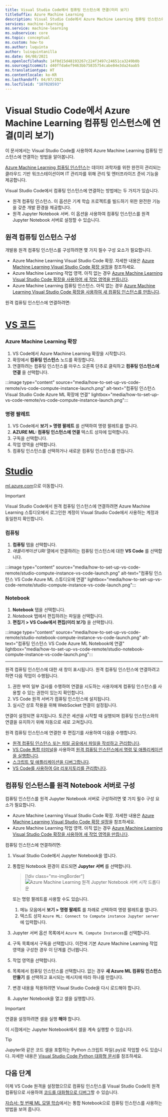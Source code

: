 ```yaml
---
title: Visual Studio Code에서 컴퓨팅 인스턴스에 연결(미리 보기)
titleSuffix: Azure Machine Learning
description: Visual Studio Code에서 Azure Machine Learning 컴퓨팅 인스턴스에 연결하여 대화형 Jupyter Notebook 및 원격 개발 워크로드를 실행하는 방법에 대해 알아봅니다.
services: machine-learning
ms.service: machine-learning
ms.subservice: core
ms.topic: conceptual
ms.custom: how-to
ms.author: luquinta
author: luisquintanilla
ms.date: 04/08/2021
ms.openlocfilehash: 14f0d15d48193267c224f3497c24651ca3249b0b
ms.sourcegitcommit: d40ffda6ef9463bb75835754cabe84e3da24aab5
ms.translationtype: HT
ms.contentlocale: ko-KR
ms.lasthandoff: 04/07/2021
ms.locfileid: "107028593"
---
```

# <a name="connect-to-an-azure-machine-learning-compute-instance-in-visual-studio-code-preview"></a>Visual Studio Code에서 Azure Machine Learning 컴퓨팅 인스턴스에 연결(미리 보기)

이 문서에서는 Visual Studio Code를 사용하여 Azure Machine Learning 컴퓨팅 인스턴스에 연결하는 방법을 알아봅니다.

[Azure Machine Learning 컴퓨팅 인스턴스](concept-compute-instance.md)는 데이터 과학자를 위한 완전히 관리되는 클라우드 기반 워크스테이션이며 IT 관리자를 위해 관리 및 엔터프라이즈 준비 기능을 제공합니다.

Visual Studio Code에서 컴퓨팅 인스턴스에 연결하는 방법에는 두 가지가 있습니다.

* 원격 컴퓨팅 인스턴스. 이 옵션은 기계 학습 프로젝트를 빌드하기 위한 완전한 기능을 갖춘 개발 환경을 제공합니다.
* 원격 Jupyter Notebook 서버. 이 옵션을 사용하여 컴퓨팅 인스턴스를 원격 Jupyter Notebook 서버로 설정할 수 있습니다.

## <a name="configure-a-remote-compute-instance"></a>원격 컴퓨팅 인스턴스 구성

개발용 원격 컴퓨팅 인스턴스를 구성하려면 몇 가지 필수 구성 요소가 필요합니다.

* Azure Machine Learning Visual Studio Code 확장. 자세한 내용은 [Azure Machine Learning Visual Studio Code 확장 설정](tutorial-setup-vscode-extension.md)을 참조하세요.
* Azure Machine Learning 작업 영역. 아직 없는 경우 [Azure Machine Learning Visual Studio Code 확장을 사용하여 새 작업 영역을 만듭니다](how-to-manage-resources-vscode.md#create-a-workspace).
* Azure Machine Learning 컴퓨팅 인스턴스. 아직 없는 경우 [Azure Machine Learning Visual Studio Code 확장을 사용하여 새 컴퓨팅 인스턴스를 만듭니다](how-to-manage-resources-vscode.md#create-compute-instance).

원격 컴퓨팅 인스턴스에 연결하려면:

# <a name="vs-code"></a>[VS 코드](#tab/extension)

### <a name="azure-machine-learning-extension"></a>Azure Machine Learning 확장

1. VS Code에서 Azure Machine Learning 확장을 시작합니다.
1. 확장에서 **컴퓨팅 인스턴스** 노드를 확장합니다.
1. 연결하려는 컴퓨팅 인스턴스를 마우스 오른쪽 단추로 클릭하고 **컴퓨팅 인스턴스에 연결** 을 선택합니다.

:::image type="content" source="media/how-to-set-up-vs-code-remote/vs-code-compute-instance-launch.png" alt-text="컴퓨팅 인스턴스 Visual Studio Code Azure ML 확장에 연결" lightbox="media/how-to-set-up-vs-code-remote/vs-code-compute-instance-launch.png":::

### <a name="command-palette"></a>명령 팔레트

1. VS Code에서 **보기 > 명령 팔레트** 를 선택하여 명령 팔레트를 엽니다.
1. **AZURE ML: 컴퓨팅 인스턴스에 연결** 텍스트 상자에 입력합니다.
1. 구독을 선택합니다.
1. 작업 영역을 선택합니다.
1. 컴퓨팅 인스턴스를 선택하거나 새로운 컴퓨팅 인스턴스를 만듭니다.

# <a name="studio"></a>[Studio](#tab/studio)

[ml.azure.com](https://ml.azure.com)으로 이동합니다.

> [!IMPORTANT]
> Visual Studio Code에서 원격 컴퓨팅 인스턴스에 연결하려면 Azure Machine Learning 스튜디오에서 로그인한 계정이 Visual Studio Code에서 사용하는 계정과 동일한지 확인합니다.

### <a name="compute"></a>컴퓨팅

1. **컴퓨팅** 탭을 선택합니다.
1. *애플리케이션 URI* 열에서 연결하려는 컴퓨팅 인스턴스에 대한 **VS Code** 를 선택합니다.

:::image type="content" source="media/how-to-set-up-vs-code-remote/studio-compute-instance-vs-code-launch.png" alt-text="컴퓨팅 인스턴스 VS Code Azure ML 스튜디오에 연결" lightbox="media/how-to-set-up-vs-code-remote/studio-compute-instance-vs-code-launch.png":::

### <a name="notebook"></a>Notebook

1. **Notebook** 탭을 선택합니다.
1. *Notebook* 탭에서 편집하려는 파일을 선택합니다.
1. **편집기 > VS Code에서 편집(미리 보기)** 을 선택합니다.

:::image type="content" source="media/how-to-set-up-vs-code-remote/studio-notebook-compute-instance-vs-code-launch.png" alt-text="컴퓨팅 인스턴스 VS Code Azure ML Notebook에 연결" lightbox="media/how-to-set-up-vs-code-remote/studio-notebook-compute-instance-vs-code-launch.png":::

---

원격 컴퓨팅 인스턴스에 대한 새 창이 표시됩니다. 원격 컴퓨팅 인스턴스에 연결하려고 하면 다음 작업이 수행됩니다.

1. 권한 부여 일부 검사를 수행하여 연결을 시도하는 사용자에게 컴퓨팅 인스턴스를 사용할 수 있는 권한이 있는지 확인합니다.
1. VS Code 원격 서버가 컴퓨팅 인스턴스에 설치됩니다.
1. 실시간 상호 작용을 위해 WebSocket 연결이 설정됩니다.

연결이 설정되면 유지됩니다. 토큰은 세션을 시작할 때 실행되며 컴퓨팅 인스턴스와의 연결을 유지하기 위해 자동으로 새로 고쳐집니다.

원격 컴퓨팅 인스턴스에 연결한 후 편집기를 사용하여 다음을 수행합니다.

* [원격 컴퓨팅 인스턴스 또는 파일 공유에서 파일을 작성하고 관리합니다](https://code.visualstudio.com/docs/editor/codebasics).
* [VS Code 통합 터미널](https://code.visualstudio.com/docs/editor/integrated-terminal)을 사용하여 [원격 컴퓨팅 인스턴스에서 명령 및 애플리케이션을 실행합니다](how-to-access-terminal.md).
* [스크립트 및 애플리케이션을 디버그합니다](https://code.visualstudio.com/Docs/editor/debugging).
* [VS Code를 사용하여 Git 리포지토리를 관리합니다](concept-train-model-git-integration.md).

## <a name="configure-compute-instance-as-remote-notebook-server"></a>컴퓨팅 인스턴스를 원격 Notebook 서버로 구성

컴퓨팅 인스턴스를 원격 Jupyter Notebook 서버로 구성하려면 몇 가지 필수 구성 요소가 필요합니다.

* Azure Machine Learning Visual Studio Code 확장. 자세한 내용은 [Azure Machine Learning Visual Studio Code 확장 설정](tutorial-setup-vscode-extension.md)을 참조하세요.
* Azure Machine Learning 작업 영역. 아직 없는 경우 [Azure Machine Learning Visual Studio Code 확장을 사용하여 새 작업 영역을 만듭니다](how-to-manage-resources-vscode.md#create-a-workspace).

컴퓨팅 인스턴스에 연결하려면:

1. Visual Studio Code에서 Jupyter Notebook을 엽니다.
1. 통합된 Notebook 환경이 로드되면 **Jupyter 서버** 를 선택합니다.

    > [!div class="mx-imgBorder"]
    > ![Azure Machine Learning 원격 Jupyter Notebook 서버 시작 드롭다운](media/how-to-set-up-vs-code-remote/launch-server-selection-dropdown.png)

    또는 명령 팔레트를 사용할 수도 있습니다.

    1. 메뉴 모음에서 **보기 > 명령 팔레트** 를 차례로 선택하여 명령 팔레트를 엽니다.
    1. 텍스트 상자 `Azure ML: Connect to Compute instance Jupyter server`에 입력합니다.

1. Jupyter 서버 옵션 목록에서 `Azure ML Compute Instances`를 선택합니다.
1. 구독 목록에서 구독을 선택합니다. 이전에 기본 Azure Machine Learning 작업 영역을 구성한 경우 이 단계를 건너뜁니다.
1. 작업 영역을 선택합니다.
1. 목록에서 컴퓨팅 인스턴스를 선택합니다. 없는 경우 **새 Azure ML 컴퓨팅 인스턴스 만들기** 를 선택하고 표시되는 메시지에 따라 하나를 만듭니다.
1. 변경 내용을 적용하려면 Visual Studio Code을 다시 로드해야 합니다.
1. Jupyter Notebook을 열고 셀을 실행합니다.

> [!IMPORTANT]
> 연결을 설정하려면 셀을 실행 **해야** 합니다.

이 시점에서는 Jupyter Notebook에서 셀을 계속 실행할 수 있습니다.

> [!TIP]
> Jupyter와 같은 코드 셀을 포함하는 Python 스크립트 파일(.py)로 작업할 수도 있습니다. 자세한 내용은 [Visual Studio Code Python 대화형 문서](https://code.visualstudio.com/docs/python/jupyter-support-py)를 참조하세요.

## <a name="next-steps"></a>다음 단계

이제 VS Code 원격을 설정했으므로 컴퓨팅 인스턴스를 Visual Studio Code의 원격 컴퓨팅으로 사용하여 [코드를 대화형으로 디버그](how-to-debug-visual-studio-code.md)할 수 있습니다.

[자습서: 첫 번째 ML 모델 학습](tutorial-1st-experiment-sdk-train.md)에서는 통합 Notebook으로 컴퓨팅 인스턴스를 사용하는 방법을 보여 줍니다.
